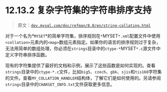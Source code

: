 # 12.13.2 复杂字符集的字符串排序支持

> 原文：[`dev.mysql.com/doc/refman/8.0/en/string-collating.html`](https://dev.mysql.com/doc/refman/8.0/en/string-collating.html)

对于一个名为*`MYSET`*的简单字符集，排序规则在`*`MYSET`*.xml`配置文件中使用`<collation>`元素内的`<map>`数组元素指定。如果你的语言的排序规则过于复杂，无法用简单的数组处理，你必须在`strings`目录中的`ctype-*`MYSET`*.c`源文件中定义字符串排序函数。

现有的字符集提供了最好的文档和示例，展示了这些函数是如何实现的。查看`strings`目录中的`ctype-*.c`文件，比如`big5`、`czech`、`gbk`、`sjis`和`tis160`字符集的文件。查看`MY_COLLATION_HANDLER`结构体，了解它们是如何使用的。另请参阅`strings`目录中的`CHARSET_INFO.txt`文件获取更多信息。
